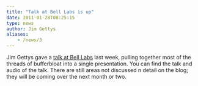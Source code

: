 ```yaml
---
title: "Talk at Bell Labs is up"
date: 2011-01-28T08:25:15
type: news
author: Jim Gettys
aliases:
    - /news/3
---
```

Jim Gettys gave a [talk at Bell
Labs](http://mirrors.bufferbloat.net/Talks/BellLabs01192011/) last week,
pulling together most of the threads of bufferbloat into a single
presentation. You can find the talk and audio of the talk. There are
still areas not discussed n detail on the blog; they will be coming over
the next month or two.
